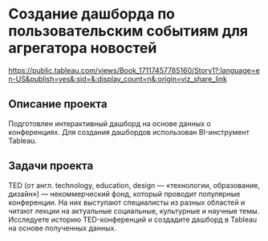 # Создание дашборда по пользовательским событиям для агрегатора новостей

https://public.tableau.com/views/Book_17117457785160/Story1?:language=en-US&publish=yes&:sid=&:display_count=n&:origin=viz_share_link

## Описание проекта

Подготовлен интерактивный дашборд на основе данных о конференциях. Для создания дашбордов использован BI-инструмент Tableau.



## Задачи проекта
TED (от англ. technology, education, design — «технологии, образование, дизайн») — некоммерческий фонд, который проводит популярные конференции. На них выступают специалисты из разных областей и читают лекции на актуальные социальные, культурные и научные темы. Исследуете историю TED-конференций и создадите дашборд в Tableau на основе полученных данных.
